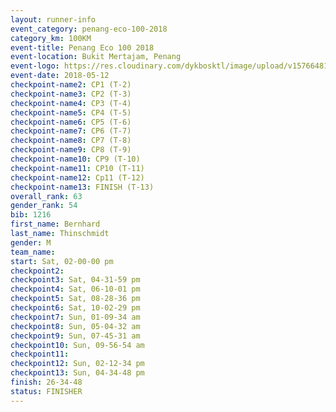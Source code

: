 ```yaml
--- 
layout: runner-info 
event_category: penang-eco-100-2018 
category_km: 100KM 
event-title: Penang Eco 100 2018 
event-location: Bukit Mertajam, Penang 
event-logo: https://res.cloudinary.com/dykbosktl/image/upload/v1576648106/Logo/Logo_lovxhg.jpg 
event-date: 2018-05-12 
checkpoint-name2: CP1 (T-2) 
checkpoint-name3: CP2 (T-3) 
checkpoint-name4: CP3 (T-4) 
checkpoint-name5: CP4 (T-5) 
checkpoint-name6: CP5 (T-6) 
checkpoint-name7: CP6 (T-7) 
checkpoint-name8: CP7 (T-8) 
checkpoint-name9: CP8 (T-9) 
checkpoint-name10: CP9 (T-10) 
checkpoint-name11: CP10 (T-11) 
checkpoint-name12: Cp11 (T-12) 
checkpoint-name13: FINISH (T-13) 
overall_rank: 63
gender_rank: 54
bib: 1216
first_name: Bernhard
last_name: Thinschmidt
gender: M
team_name: 
start: Sat, 02-00-00 pm
checkpoint2: 
checkpoint3: Sat, 04-31-59 pm
checkpoint4: Sat, 06-10-01 pm
checkpoint5: Sat, 08-28-36 pm
checkpoint6: Sat, 10-02-29 pm
checkpoint7: Sun, 01-09-34 am
checkpoint8: Sun, 05-04-32 am
checkpoint9: Sun, 07-45-31 am
checkpoint10: Sun, 09-56-54 am
checkpoint11: 
checkpoint12: Sun, 02-12-34 pm
checkpoint13: Sun, 04-34-48 pm
finish: 26-34-48
status: FINISHER
--- 
```

